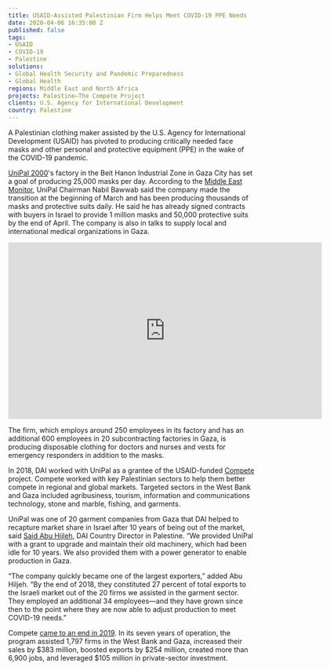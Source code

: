 ```yaml
---
title: USAID-Assisted Palestinian Firm Helps Meet COVID-19 PPE Needs
date: 2020-04-06 16:35:00 Z
published: false
tags:
- USAID
- COVID-19
- Palestine
solutions:
- Global Health Security and Pandemic Preparedness
- Global Health
regions: Middle East and North Africa
projects: Palestine—The Compete Project
clients: U.S. Agency for International Development
country: Palestine
---
```


A Palestinian clothing maker assisted by the U.S. Agency for International Development (USAID) has pivoted to producing critically needed face masks and other personal and protective equipment (PPE) in the wake of the COVID-19 pandemic. 

[UniPal 2000](https://www.timesofisrael.com/palestinians-transform-factories-into-mask-manufacturing-plants-as-virus-spreads/)'s factory in the Beit Hanon Industrial Zone in Gaza City has set a goal of producing 25,000 masks per day. According to the [Middle East Monitor](https://www.middleeastmonitor.com/20200327-palestinians-manufacturing-masks-for-israel-instead-of-clothing-as-coronavirus-spreads/?fbclid=IwAR32G-aTRD7QHURKVtve6VKUK5xVb9KUL4I-TZW4Nohv6zJC1Vft9luVdz8), UniPal Chairman Nabil Bawwab said the company made the transition at the beginning of March and has been producing thousands of masks and protective suits daily. He said he has already signed contracts with buyers in Israel to provide 1 million masks and 50,000 protective suits by the end of April. The company is also in talks to supply local and international medical organizations in Gaza.

<iframe src="https://player.vimeo.com/video/405028823" width="640" height="360" frameborder="0" allow="autoplay; fullscreen" allowfullscreen></iframe>

The firm, which employs around 250 employees in its factory and has an additional 600 employees in 20 subcontracting factories in Gaza, is producing disposable clothing for doctors and nurses and vests for emergency responders in addition to the masks.

In 2018, DAI worked with UniPal as a grantee of the USAID-funded [Compete](https://www.dai.com/our-work/projects/palestine-compete-project) project. Compete worked with key Palestinian sectors to help them better compete in regional and global markets. Targeted sectors in the West Bank and Gaza included agribusiness, tourism, information and communications technology, stone and marble, fishing, and garments. 

UniPal was one of 20 garment companies from Gaza that DAI helped to recapture market share in Israel after 10 years of being out of the market, said [Said Abu Hijleh](https://www.dai.com/who-we-are/our-team/said-abu-hijleh), DAI Country Director in Palestine. “We provided UniPal with a grant to upgrade and maintain their old machinery, which had been idle for 10 years. We also provided them with a power generator to enable production in Gaza.

“The company quickly became one of the largest exporters,” added Abu Hiljeh. “By the end of 2018, they constituted 27 percent of total exports to the Israeli market out of the 20 firms we assisted in the garment sector. They employed an additional 34 employees—and they have grown since then to the point where they are now able to adjust production to meet COVID-19 needs.”

Compete [came to an end in 2019](https://dai-global-developments.com/articles/hard-fought-wins-reaffirm-the-value-of-working-with-palestines-private-sector). In its seven years of operation, the program assisted 1,797 firms in the West Bank and Gaza, increased their sales by $383 million, boosted exports by $254 million, created more than 6,900 jobs, and leveraged $105 million in private-sector investment.